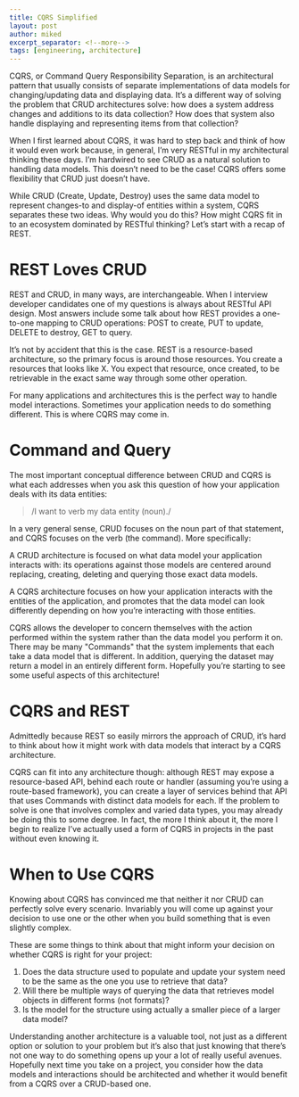 ```yaml
---
title: CQRS Simplified
layout: post
author: miked
excerpt_separator: <!--more-->
tags: [engineering, architecture]
---
```


CQRS, or Command Query Responsibility Separation, is an architectural pattern that usually consists of separate implementations of data models for changing/updating data and displaying data. It’s a different way of solving the problem that CRUD architectures solve: how does a system address changes and additions to its data collection? How does that system also handle displaying and representing items from that collection?

<!--more-->

When I first learned about CQRS, it was hard to step back and think of how it would even work because, in general, I’m very RESTful in my architectural thinking these days. I’m hardwired to see CRUD as a natural solution to handling data models. This doesn’t need to be the case! CQRS offers some flexibility that CRUD just doesn’t have.

While CRUD (Create, Update, Destroy) uses the same data model to represent changes-to and display-of entities within a system, CQRS separates these two ideas. Why would you do this? How might CQRS fit in to an ecosystem dominated by RESTful thinking? Let’s start with a recap of REST.

# REST Loves CRUD

REST and CRUD, in many ways, are interchangeable. When I interview developer candidates one of my questions is always about RESTful API design. Most answers include some talk about how REST provides a one-to-one mapping to CRUD operations: POST to create, PUT to update, DELETE to destroy, GET to query.

It’s not by accident that this is the case. REST is a resource-based architecture, so the primary focus is around those resources. You create a resources that looks like X. You expect that resource, once created, to be retrievable in the exact same way through some other operation.

For many applications and architectures this is the perfect way to handle model interactions. Sometimes your application needs to do something different. This is where CQRS may come in.

# Command and Query

The most important conceptual difference between CRUD and CQRS is what each addresses when you ask this question of how your application deals with its data entities:

> /I want to verb my data entity (noun)./

In a very general sense, CRUD focuses on the noun part of that statement, and CQRS focuses on the verb (the command). More specifically:

A CRUD architecture is focused on what data model your application interacts with: its operations against those models are centered around replacing, creating, deleting and querying those exact data models.

A CQRS architecture focuses on how your application interacts with the entities of the application, and promotes that the data model can look differently depending on how you’re interacting with those entities.

CQRS allows the developer to concern themselves with the action performed within the system rather than the data model you perform it on. There may be many "Commands" that the system implements that each take a data model that is different. In addition, querying the dataset may return a model in an entirely different form. Hopefully you’re starting to see some useful aspects of this architecture!

# CQRS and REST

Admittedly because REST so easily mirrors the approach of CRUD, it’s hard to think about how it might work with data models that interact by a CQRS architecture.

CQRS can fit into any architecture though: although REST may expose a resource-based API, behind each route or handler (assuming you’re using a route-based framework), you can create a layer of services behind that API that uses Commands with distinct data models for each. If the problem to solve is one that involves complex and varied data types, you may already be doing this to some degree. In fact, the more I think about it, the more I begin to realize I’ve actually used a form of CQRS in projects in the past without even knowing it.

# When to Use CQRS

Knowing about CQRS has convinced me that neither it nor CRUD can perfectly solve every scenario. Invariably you will come up against your decision to use one or the other when you build something that is even slightly complex.

These are some things to think about that might inform your decision on whether CQRS is right for your project:

1. Does the data structure used to populate and update your system need to be the same as the one you use to retrieve that data?
2. Will there be multiple ways of querying the data that retrieves model objects in different forms (not formats)?
3. Is the model for the structure using actually a smaller piece of a larger data model?

Understanding another architecture is a valuable tool, not just as a different option or solution to your problem but it’s also that just knowing that there’s not one way to do something opens up your a lot of really useful avenues. Hopefully next time you take on a project, you consider how the data models and interactions should be architected and whether it would benefit from a CQRS over a CRUD-based one.